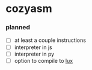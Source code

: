 # cozyasm

### planned
- [ ] at least a couple instructions
- [ ] interpreter in js
- [ ] interpreter in py
- [ ] option to compile to [lux](https://github.com/obscuredc/lux)
